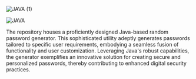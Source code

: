![JAVA (1)](https://github.com/MohanKrishna-2003/Random_Password_Generator/assets/112927860/8e965d87-47d3-40f4-acc6-40f85aec5497)

![JAVA](https://github.com/MohanKrishna-2003/Random_Password_Generator/assets/112927860/f54beba0-d79f-439f-8f0a-78a09cff5e27)

The repository houses a proficiently designed Java-based random password generator. This sophisticated utility adeptly generates passwords tailored to specific user requirements, embodying a seamless fusion of functionality and user customization. Leveraging Java's robust capabilities, the generator exemplifies an innovative solution for creating secure and personalized passwords, thereby contributing to enhanced digital security practices.
